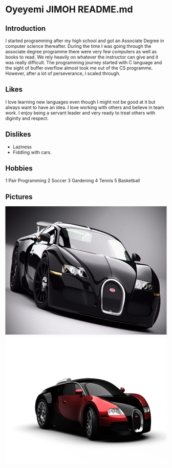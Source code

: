 # Oyeyemi JIMOH README.md

## Introduction
I started programming after my high school and got an Associate Degree in computer science thereafter. During the time I was going through the associate degree programme there were very few computers as well as books to read. We rely heavily on whatever the instructor can give and it was really difficult. The programming journey started with C language and the sight of buffer overflow almost took me out of the CS programme. However, after a lot of perseverance, I scaled through.

## Likes
I love learning new languages even though I might not be good at it but always want to have an idea. I love working with others and believe in team work. I enjoy being a servant leader and very ready to treat others with diginity and respect.

## Dislikes
* Laziness  
* Fiddling with cars.

## Hobbies

1 Pair Programming
2 Soccer
3 Gardening
4 Tennis
5 Basketball


## Pictures

<img src="images/Car37.jpg" height=400 /></a>
<img src="images/car640.jpg" height=400 /></a>